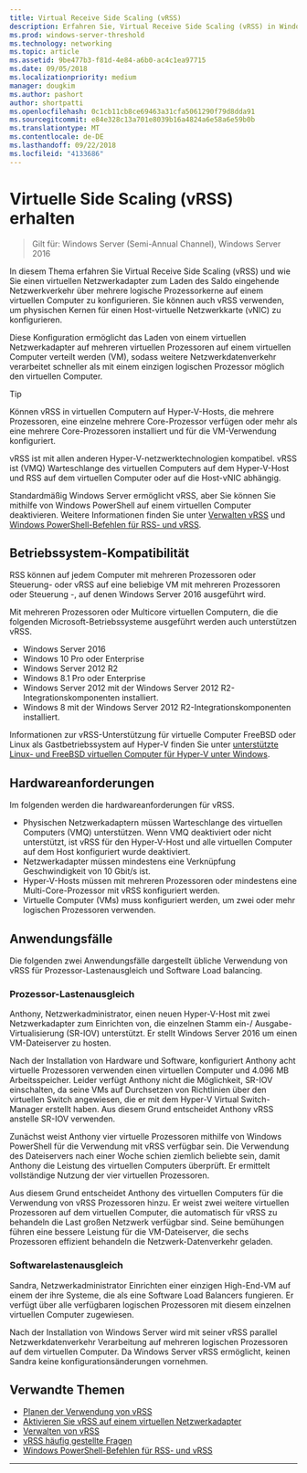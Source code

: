 ```yaml
---
title: Virtual Receive Side Scaling (vRSS)
description: Erfahren Sie, Virtual Receive Side Scaling (vRSS) in Windows Server und wie Sie einen virtuellen Netzwerkadapter zum Laden des Saldo eingehende Netzwerkverkehr über mehrere logische Prozessorkerne auf einem virtuellen Computer zu konfigurieren. Sie können auch mehrere physischen Kernen für einen Host konfigurieren virtuelle Netzwerkkarte (vNIC).
ms.prod: windows-server-threshold
ms.technology: networking
ms.topic: article
ms.assetid: 9be477b3-f81d-4e84-a6b0-ac4c1ea97715
ms.date: 09/05/2018
ms.localizationpriority: medium
manager: dougkim
ms.author: pashort
author: shortpatti
ms.openlocfilehash: 0c1cb11cb8ce69463a31cfa5061290f79d8dda91
ms.sourcegitcommit: e84e328c13a701e8039b16a4824a6e58a6e59b0b
ms.translationtype: MT
ms.contentlocale: de-DE
ms.lasthandoff: 09/22/2018
ms.locfileid: "4133686"
---
```

# Virtuelle Side Scaling \(vRSS\) erhalten

>Gilt für: Windows Server (Semi-Annual Channel), Windows Server 2016

In diesem Thema erfahren Sie Virtual Receive Side Scaling (vRSS) und wie Sie einen virtuellen Netzwerkadapter zum Laden des Saldo eingehende Netzwerkverkehr über mehrere logische Prozessorkerne auf einem virtuellen Computer zu konfigurieren. Sie können auch vRSS verwenden, um physischen Kernen für einen Host-virtuelle Netzwerkkarte \(vNIC\) zu konfigurieren.

Diese Konfiguration ermöglicht das Laden von einem virtuellen Netzwerkadapter auf mehreren virtuellen Prozessoren auf einem virtuellen Computer verteilt werden \(VM\), sodass weitere Netzwerkdatenverkehr verarbeitet schneller als mit einem einzigen logischen Prozessor möglich den virtuellen Computer.

>[!TIP]
>Können vRSS in virtuellen Computern auf Hyper-V-Hosts, die mehrere Prozessoren, eine einzelne mehrere Core-Prozessor verfügen oder mehr als eine mehrere Core-Prozessoren installiert und für die VM-Verwendung konfiguriert.

vRSS ist mit allen anderen Hyper-V-netzwerktechnologien kompatibel. vRSS ist \(VMQ\) Warteschlange des virtuellen Computers auf dem Hyper-V-Host und RSS auf dem virtuellen Computer oder auf die Host-vNIC abhängig.

Standardmäßig Windows Server ermöglicht vRSS, aber Sie können Sie mithilfe von Windows PowerShell auf einem virtuellen Computer deaktivieren. Weitere Informationen finden Sie unter [Verwalten vRSS](vrss-manage.md) und [Windows PowerShell-Befehlen für RSS- und vRSS](vrss-wps.md).



## Betriebssystem-Kompatibilität

RSS können auf jedem Computer mit mehreren Prozessoren oder Steuerung- oder vRSS auf eine beliebige VM mit mehreren Prozessoren oder Steuerung -, auf denen Windows Server 2016 ausgeführt wird.

Mit mehreren Prozessoren oder Multicore virtuellen Computern, die die folgenden Microsoft-Betriebssysteme ausgeführt werden auch unterstützen vRSS.

- Windows Server 2016
- Windows 10 Pro oder Enterprise
- Windows Server 2012 R2
- Windows 8.1 Pro oder Enterprise
- Windows Server 2012 mit der Windows Server 2012 R2-Integrationskomponenten installiert.
- Windows 8 mit der Windows Server 2012 R2-Integrationskomponenten installiert.

Informationen zur vRSS-Unterstützung für virtuelle Computer FreeBSD oder Linux als Gastbetriebssystem auf Hyper-V finden Sie unter [unterstützte Linux- und FreeBSD virtuellen Computer für Hyper-V unter Windows](https://docs.microsoft.com/windows-server/virtualization/hyper-v/Supported-Linux-and-FreeBSD-virtual-machines-for-Hyper-V-on-Windows).
  
## Hardwareanforderungen

Im folgenden werden die hardwareanforderungen für vRSS.
 
- Physischen Netzwerkadaptern müssen Warteschlange des virtuellen Computers \(VMQ\) unterstützen. Wenn VMQ deaktiviert oder nicht unterstützt, ist vRSS für den Hyper-V-Host und alle virtuellen Computer auf dem Host konfiguriert wurde deaktiviert.
- Netzwerkadapter müssen mindestens eine Verknüpfung Geschwindigkeit von 10 Gbit/s ist.
- Hyper-V-Hosts müssen mit mehreren Prozessoren oder mindestens eine Multi\-Core-Prozessor mit vRSS konfiguriert werden.
- Virtuelle Computer \(VMs\) muss konfiguriert werden, um zwei oder mehr logischen Prozessoren verwenden.


## Anwendungsfälle

Die folgenden zwei Anwendungsfälle dargestellt übliche Verwendung von vRSS für Prozessor-Lastenausgleich und Software Load balancing.

### Prozessor-Lastenausgleich
  
Anthony, Netzwerkadministrator, einen neuen Hyper-V-Host mit zwei Netzwerkadapter zum Einrichten von, die einzelnen Stamm ein-/ Ausgabe-Virtualisierung \(SR\-IOV\) unterstützt. Er stellt Windows Server 2016 um einen VM-Dateiserver zu hosten.

Nach der Installation von Hardware und Software, konfiguriert Anthony acht virtuelle Prozessoren verwenden einen virtuellen Computer und 4.096 MB Arbeitsspeicher. Leider verfügt Anthony nicht die Möglichkeit, SR\-IOV einschalten, da seine VMs auf Durchsetzen von Richtlinien über den virtuellen Switch angewiesen, die er mit dem Hyper-V Virtual Switch-Manager erstellt haben. Aus diesem Grund entscheidet Anthony vRSS anstelle SR\-IOV verwenden.

Zunächst weist Anthony vier virtuelle Prozessoren mithilfe von Windows PowerShell für die Verwendung mit vRSS verfügbar sein. Die Verwendung des Dateiservers nach einer Woche schien ziemlich beliebte sein, damit Anthony die Leistung des virtuellen Computers überprüft.  Er ermittelt vollständige Nutzung der vier virtuellen Prozessoren.

Aus diesem Grund entscheidet Anthony des virtuellen Computers für die Verwendung von vRSS Prozessoren hinzu.  Er weist zwei weitere virtuellen Prozessoren auf dem virtuellen Computer, die automatisch für vRSS zu behandeln die Last großen Netzwerk verfügbar sind. Seine bemühungen führen eine bessere Leistung für die VM-Dateiserver, die sechs Prozessoren effizient behandeln die Netzwerk-Datenverkehr geladen.


### Softwarelastenausgleich

Sandra, Netzwerkadministrator Einrichten einer einzigen High-End-VM auf einem der ihre Systeme, die als eine Software Load Balancers fungieren. Er verfügt über alle verfügbaren logischen Prozessoren mit diesem einzelnen virtuellen Computer zugewiesen.

Nach der Installation von Windows Server wird mit seiner vRSS parallel Netzwerkdatenverkehr Verarbeitung auf mehreren logischen Prozessoren auf dem virtuellen Computer. Da Windows Server vRSS ermöglicht, keinen Sandra keine konfigurationsänderungen vornehmen.


## Verwandte Themen

- [Planen der Verwendung von vRSS](vrss-plan.md)
- [Aktivieren Sie vRSS auf einem virtuellen Netzwerkadapter](vrss-enable.md)
- [Verwalten von vRSS](vrss-manage.md)
- [vRSS häufig gestellte Fragen](vrss-faq.md)
- [Windows PowerShell-Befehlen für RSS- und vRSS](vrss-wps.md)

---
